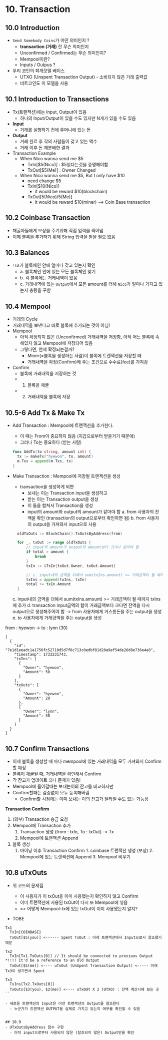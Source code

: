 # 10. Transaction
## 10.0 Introduction
- `Send Somebody Coins`가 어떤 의미인지 ?
  - **transaction (거래)** 란 무슨 의미인지
  - Unconfirmed / Confirmed는 무슨 의미인지?
  - Mempool이란?
  - Inputs / Outpus ?
- 우리 코인의 회계모델 베이스
  - UTXO (Unspent Transaction Output) - 소비되지 않은 거래 출력값
  - 비트코인도 이 모델을 사용

## 10.1 Introduction to Transactions
- Tx(트랜잭션)에는 Input, Output이 있음
  - 하나의 Input/Output이 있을 수도 있지만 N개가 있을 수도 있음
- **Input**
  - 거래를 실행하기 전에 주머니에 있는 돈
- **Output**
  - 거래 완료 후 각의 사람들이 갖고 있는 액수
  - 거래 이후 돈 재분배한 결과
- Transaction Example
  - When Nico wanna send me $5
    - TxIn[$5(Nico)] : $5있다는것을 증명해야함 
    - TxOut[$5(Me)] : Owner Changed
  - When Nico wanna send me $5, But I only have $10
    - need change $5
    - TxIn[$10(Nico)]
      - it would be reward $10(blockchain)  
    - TxOut[$5(Nico)/$5(Me)]
      - it would be reward $10(miner) --> Coin Base transaction

## 10.2 Coinbase Transaction
- 채굴자들에게 보상을 주기위해 직접 입력을 찍어냄
- 이제 블록을 추가하기 위해 String 입력을 받을 필요 없음

## 10.3 Balances
- `니코`가 블록체인 안에 얼마나 갖고 있는지 확인
  - a. 블록체인 안에 있는 모든 블록체인 찾기
  - b. 각 블록에는 거래내역이 있음
  - c. 거래내역에 있는 `Output`에서 모든 amount를 더해 `Nico`가 얼마나 가지고 있는지 총량을 구함

## 10.4 Mempool
- 거래의 Cycle
 - 거래내역을 보낸다고 바로 블록에 추가되는 것이 아님!
- Mempool
  - 아직 확정되지 않은 (Unconfirmed) 거래내역을 저장함, 아직 어느 블록에 속해있지 않고 Mempool에 저장되어 있음
  - 그렇다면, 언제 확정되는걸까?
    - Miner(=블록을 생성하는 사람)이 블록에 트랜잭션을 저장할 때
    - 거래내역을 확정(Confirm)해 주는 조건으로 수수료(fee)를 가져감
- Confirm
  - 블록에 거래내역을 저장하는 것
  - 1. 블록을 채굴
  - 2. 거래내역을 블록에 저장

## 10.5-6 Add Tx & Make Tx
- Add Transaction : Mempool에 트랜잭션을 추가한다. 
  - 이 때는 From이 중요하지 않음 (지갑으로부터 받을거기 때문에)
  - 그러나 To는 중요하다 (받는 사람)
  ``` Go
  func AddTx(to string, amount int) {
    tx := makeTx("hyewon", to, amount)
    m.Txs = append(m.Txs, tx)
  }
  ```

- Make Transaction : Mempool에 저장될 트랜잭션을 생성
  -	transaction을 생성하게 되면 
    - 보내는 이는 Transaction input을 생성하고
    - 받는 이는 Transaction output을 생성
    - 이 둘을 합쳐서 Transaction을 생성
	- input의 amount와 output의 amount가 같아야 함 
  a. from 사용자의 잔액을 확인 (transaction의 output으로부터 확인하면 됨) 
  b. from 사용자의 output을 가져와서 input으로 사용 
  ``` Go
	oldTxOuts := BlockChain().TxOutsByAddress(from)
  
	for _, txOut := range oldTxOuts {
		// input의 amount가 output의 amount보다 크거나 같아야 함
		if total > amount {
			break
		}
		txIn := &TxIn{txOut.Owner, txOut.Amount}

		// c. input내의 금액을 더해서 sum(txIns.amount) >= 거래금액이 될 때까지 txIns에 추가
		txIns = append(txIns, txIn)
		total += txIn.Amount
	}
  ```
  c. input내의 금액을 더해서 sum(txIns.amount) >= 거래금액이 될 때까지 txIns에 추가 
  d. transaction input금액의 합이 거래금액보다 크다면 잔액을 다시 output으로 생성해주어야 함 -> from 사용자에게 거스름돈을 주는 output을 생성 
  e. to 사용자에게 거래금액을 주는 output을 생성

from : hyewon -> to : lynn (30)
```
[
  {
    "id": "7e1d1eeadc1a1756fc52710d5d7f0c713c0edbf81d20a9ef54de26d8e736e4e8",
    "timestamp": 1733231743,
    "txIns": [
      {
        "Owner": "hyewon",
        "Amount": 50
      }
    ],
    "txOuts": [
      {
        "Owner": "hyewon",
        "Amount": 20
      },
      {
        "Owner": "lynn",
        "Amount": 30
      }
    ]
  }
]
```

## 10.7 Confirm Transactions
- 이제 블록을 생성할 때 마다 mempool에 있는 거래내역을 모두 가져와서 Confirm할 예정
- 블록이 채굴될 때, 거래내역을 확인해서 Confirm
- 각 잔고가 업데이트 되나 문제가 있음!
- Mempool에 들어갈때는 보내는이의 잔고를 비교하지만
- Confirm할때는 검증없이 모두 등록해버림 
  - Confirm할 시점에는 이미 보내는 이의 잔고가 달라질 수도 있는 가능성


**Transaction Confirm**
1. (외부) Transaction 송금 요청
2. Mempool에 Transaction 추가
	1. Transaction 생성 (from : txIn, To : txOut) -> Tx
	2. Mempool에 트랜잭션 Append
3. 블록 생성
	1. 마이닝 이후 Transaction Confirm
    		1. coinbase 트랜잭션 생성 (보상)
    		2. Mempool에 있는 트랜잭션에 Append
    		3. Mempool 비우기


## 10.8 uTxOuts
- 위 코드의 문제점
  - 이 사용자가 이 txOut을 이미 사용했는지 확인하지 않고 Confirm
  - 이미 트랜잭션에 사용된 txOut이 다시 또 Mempool에 넣음
  - => 어떻게 Mempool-tx에 있는 txOut이 이미 사용됐는지 알지?

- TOBE
```
Tx1
  TxIn[COINBASE]
  TxOut[$5(you)] <------ Spent TxOut : 아래 트랜잭션에서 Input으로서 참조했기 때문

Tx2
  TxIn[Tx1.TxOuts[0]] // It should be connected to previous Output *!!!! It'd be a reference to an Old Output 
  TxOut[$5(me)] <---- uTxOut (UnSpent Transaction Output) <----- 아래 Tx3이 생기면서 Spent

Tx3
  TxIns[Tx2.TxOuts[0]] 
  TxOuts[$3(you), $2(me)] <---- uTxOUt X 2 (UTXO) : 잔액 계산시에 보는 곳
``

- 새로운 트랜잭션의 Input은 이전 트랜잭션의 Output을 참조한다
  - 누군가가 트랜잭션 OUTPUT을 실제로 가지고 있는지 여부를 확인할 수 있음


## 10.9
- UTxOutsByAddress 함수 구현
  - 아직 input으로부터 사용되지 않은 (참조되지 않은) Output만을 확인
   